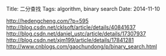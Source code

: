 Title: 二分查找 
Tags: algorithm, binary search
Date: 2014-11-10

http://hedengcheng.com/?p=595
http://blog.csdn.net/cklsoft/article/details/40841637
http://blog.csdn.net/daniel_ustc/article/details/17307937
http://blog.csdn.net/xjm199/article/details/17841281
http://www.cnblogs.com/gaochundong/p/binary_search.html
